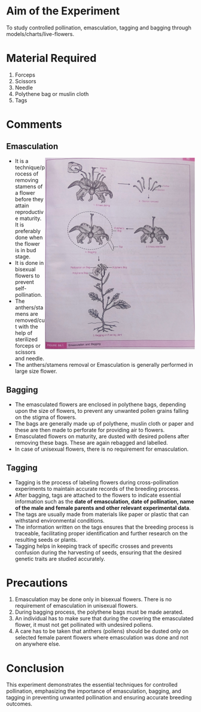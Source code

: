 # Aim of the Experiment 
To study controlled pollination, emasculation, tagging and bagging through models/charts/live-flowers. 

# Material Required 
1. Forceps 
2. Scissors 
3. Needle 
4. Polythene bag or muslin cloth 
5. Tags 

# Comments 
## Emasculation 

<img align=right src="./img/ex-2/diagram.jpg" width=400>

- It is a technique/process of removing stamens of a flower before they attain reproductive maturity. It is preferably done when the flower is in bud stage. 
- It is done in bisexual flowers to prevent self-pollination. 
- The anthers/stamens are removed/cut with the help of sterilized forceps or scissors and needle. 
- The anthers/stamens removal or Emasculation is generally performed in large size flower. 

## Bagging 
- The emasculated flowers are enclosed in polythene bags, depending upon the size of flowers, to prevent any unwanted pollen grains falling on the stigma of flowers.
- The bags are generally made up of polythene, muslin cloth or paper and these are then made to perforate for providing air to flowers. 
- Emasculated flowers on maturity, are dusted with desired pollens after removing these bags. These are again rebagged and labelled.
- In case of unisexual flowers, there is no requirement for emasculation. 

## Tagging
- Tagging is the process of labeling flowers during cross-pollination experiments to maintain accurate records of the breeding process.
- After bagging, tags are attached to the flowers to indicate essential information such as the **date of emasculation, date of pollination, name of the male and female parents and other relevant experimental data**.
- The tags are usually made from materials like paper or plastic that can withstand environmental conditions.
- The information written on the tags ensures that the breeding process is traceable, facilitating proper identification and further research on the resulting seeds or plants.
- Tagging helps in keeping track of specific crosses and prevents confusion during the harvesting of seeds, ensuring that the desired genetic traits are studied accurately.

# Precautions 
1. Emasculation may be done only in bisexual flowers. There is no requirement of emasculation in unisexual flowers. 
2. During bagging process, the polythene bags must be made aerated.
3. An individual has to make sure that during the covering the emasculated flower, it must not get pollinated with undesired pollens. 
4. A care has to be taken that anthers (pollens) should be dusted only on selected female parent flowers where emasculation was done and not on anywhere else. 

# Conclusion
This experiment demonstrates the essential techniques for controlled pollination, emphasizing the importance of emasculation, bagging, and tagging in preventing unwanted pollination and ensuring accurate breeding outcomes.